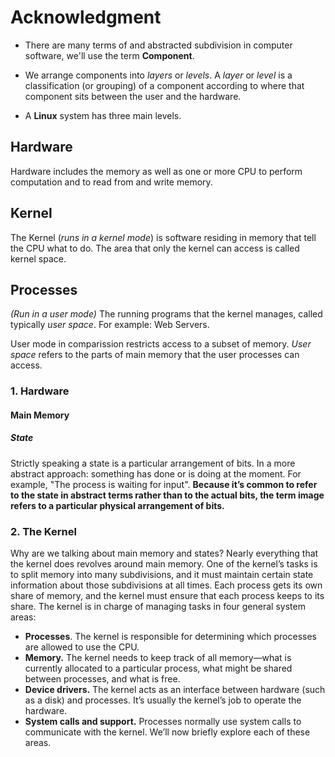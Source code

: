 # Acknowledgment

- There are many terms of and abstracted subdivision in computer software, we'll use the term **Component**.

- We arrange components into _layers_ or _levels_. A _layer_ or _level_ is a classification (or grouping) of a component according to where that component sits between the user and the hardware.

- A **Linux** system has three main levels.

## Hardware
Hardware includes the memory as well as one or more CPU to perform computation and to read from and write memory.

## Kernel
The Kernel (_runs in a kernel mode_) is software residing in memory that tell the CPU what to do. The area that only the kernel can access is called kernel space.

## Processes
_(Run in a user mode)_ The running programs that the kernel manages, called typically _user space_. For example: Web Servers.

User mode in comparission restricts access to a subset of memory. _User space_ refers to the parts of main memory that the user processes can access.

### 1. Hardware
#### Main Memory
##### State
Strictly speaking a state is a particular arrangement of bits. In a more abstract approach: something has done or is doing at the moment. For example, "The process is waiting for input". **Because it’s common to refer to the state in abstract terms rather than to the actual bits, the term image refers to a particular physical arrangement of bits.**

### 2. The Kernel
Why are we talking about main memory and states? Nearly everything that the kernel does revolves around
main memory. One of the kernel’s tasks is to split memory into many subdivisions, and it must maintain certain
state information about those subdivisions at all times. Each process gets its own share of memory, and the
kernel must ensure that each process keeps to its share.
The kernel is in charge of managing tasks in four general system areas:
- **Processes**. The kernel is responsible for determining which processes are allowed to use the CPU.
- **Memory.** The kernel needs to keep track of all memory—what is currently allocated to a particular process,
what might be shared between processes, and what is free.
- **Device drivers.** The kernel acts as an interface between hardware (such as a disk) and processes. It’s
usually the kernel’s job to operate the hardware.
- **System calls and support.** Processes normally use system calls to communicate with the kernel.
We’ll now briefly explore each of these areas.
